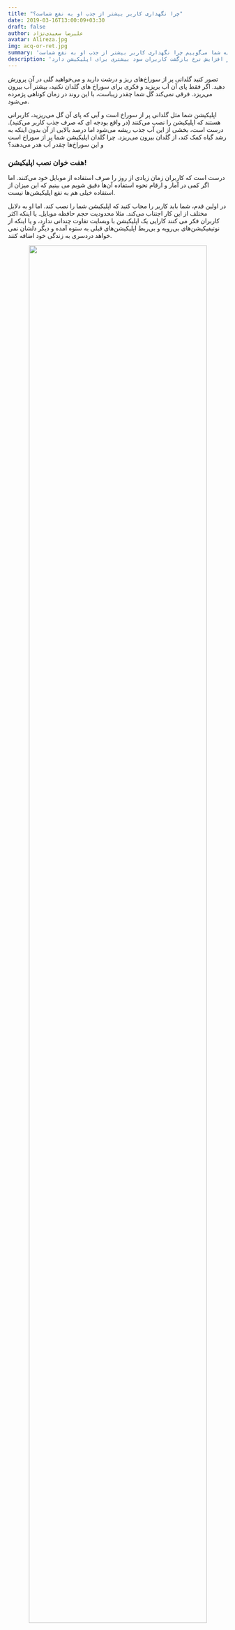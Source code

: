 ```yaml
---
title: "چرا نگهداری کاربر بیشتر از جذب او به نفع شماست؟"
date: 2019-03-16T13:00:09+03:30
draft: false
author: علیرضا سعیدی‌نژاد
avatar: Alireza.jpg
img: acq-or-ret.jpg
summary: 'اگر اپلیکیشنی دارید که فقط برای جذب کاربر آن هزینه می‌کنید، سرمایه شما به سرعت در حال از دست رفتن است! در این مطلب از بلاگ چابک به شما می‌گوییم چرا نگهداری کاربر بیشتر از جذب او به نفع شماست...'
description: 'در این مطلب از بلاگ چابک به مقایسه جذب و نگهداری کاربر می‌پردازیم و می‌گوییم چرا تمرکز بر افزایش نرخ بازگشت کاربران سود بیشتری برای اپلیکیشن دارد.'
---
```


تصور کنید گلدانی پر از سوراخ‌های ریز و درشت دارید و می‌خواهید گلی در آن پرورش دهید. اگر فقط پای آن آب بریزید و فکری برای سوراخ های گلدان نکنید، بیشتر آب بیرون می‌ریزد. فرقی نمی‌کند گل شما چقدر زیباست، با این روند در زمان کوتاهی پژمرده می‌شود.

اپلیکیشن شما مثل گلدانی پر از سوراخ است و آبی که پای آن گل می‌ریزید، کاربرانی هستند که اپلیکیشن را نصب می‌کنند (در واقع بودجه  ای که صرف جذب کاربر می‌کنید). درست است، بخشی از این آب جذب ریشه می‌شود اما درصد بالایی از آن بدون اینکه به رشد گیاه کمک کند، از گلدان بیرون می‌ریزد. چرا گلدان اپلیکیشن شما پر از سوراخ است و این سوراخ‌ها چقدر آب هدر می‌دهند؟

  

### هفت خوان نصب اپلیکیشن!

  

درست است که کاربران زمان زیادی از روز را صرف استفاده از موبایل خود می‌کنند. اما اگر کمی در آمار و ارقام نحوه استفاده آن‌ها دقیق شویم می بینیم که این میزان از استفاده خیلی هم به نفع اپلیکیشن‌ها نیست.

در اولین قدم، شما باید کاربر را مجاب کنید که اپلیکیشن شما را نصب کند. اما او به دلایل مختلف از این کار اجتناب می‌کند. مثلا محدودیت حجم حافظه موبایل. یا اینکه اکثر کاربران فکر می کنند کارایی یک اپلیکیشن با وبسایت تفاوت چندانی ندارد، و یا اینکه از نوتیفیکیشن‌های بی‌رویه و بی‌ربط اپلیکیشن‌های قبلی به ستوه آمده و دیگر دلشان نمی خواهد دردسری به زندگی خود اضافه کنند.


<p style="text-align: center;"><img alt width=90% src="http://uupload.ir/files/2dhz_apps-flood.jpg" /></p>




فرض کنیم که از این هفت خوان به هر طریقی عبور کردید و کاربر اپلیکیشن‌ شما را روی موبایل خود نصب کرد. تازه می‌رسیم به خوان هشتم. هر کاربر در سال ۲۰۱۷ به طور میانگین ۱۱۹ اپلیکیشن روی موبایل خود داشته اما ۸۰٪ از زمان استفاده خود را فقط به ۵ اپلیکیشن اختصاص داده است. از طرفی، حدود ۳۰٪ از کاربران، بعد از اولین استفاده از اپلیکیشن آن را حذف می‌کنند و ۹۰٪ کاربران بعد از ۳۰ روز دیگر به اپلیکیشن برنمی‌گردند. پس با یک حساب سرانگشتی، شما باید اپلیکیشن بی نظیری به کاربر داده باشید که در طول روز حداقل یک بار آن را باز کند و احتمال تبدیل شدن به مشتری را داشته باشد.

  
  

### نرخ بازگشت؛ یا چقدر اپلیکیشن شما سوراخ دارد؟

  

برای تعیین توانایی یک اپلیکیشن در نگهداری کاربر یا اندازه‌گیری تمایل کاربران به استفاده مکرر از یک اپلیکیشن معیاری به نام **«نرخ بازگشت»** به صورت زیر تعریف می‌شود:

«درصد کاربرانی که طی یک بازه زمانی، بیش از یک بار فعالیتی را در اپلیکیشن انجام داده‌اند»

این عدد به وسیله فرمول زیر محاسبه می‌شود:


<p class='text-center'>
۱۰۰ * ( تعداد کاربران فعال در ابتدای بازه زمانی / (تعداد کاربران فعال در پایان بازه زمانی - تعداد کاربران جدید)) = نرخ بازگشت
</p>
  


مثلا اگر شما در پایان یک ماه ۱۵۰ و در آغاز ماه ۱۲۴ کاربر فعال داشته باشید و در طول ماه ۳۰ کاربر فعال جدید جذب کرده باشید، نرخ بازگشت اپلیکیشن شما به این صورت محاسبه می‌شود:


<p class='text-center ltr font18'>
((150-30)/124)*100 = 97%
</p>

این فعالیت کلیدی در یک اپلیکیشن فروشگاهی ممکن است خرید باشد، در یک شبکه اجتماعی ورود کاربر و در یک اپلیکیشن خبری تجدید عضویت کاربر. حتی ممکن است نرخ بازگشت برای دو اپلیکیشن در یک صنعت هم با فعالیت‌های متفاوتی سنجیده شود.

  

درصد نرخ بازگشت در صنایع مختلف میانگین‌های متفاوتی دارد اما بر اساس یک مطالعه جامع، به صورت میانگین در فاصله ۳ روز بعد از نصب، این عدد به حدود ۲۱٪ می‌رسد، بعد از ۳۰ روز حدود ۱۰٪ می‌شود و بعد از ۹۰ روز به زیر ۲٪ کاهش می‌یابد. ترسناک به نظر می‌رسد، نه؟ بله. اما این اعداد قابل تغییرند و می‌توانید با استرتژی‌های خاصی به اعدادی به مراتب بالاتر برسید. برای آشنایی با استراتژی‌ها و تکنیک‌های موثر، مقاله «چطور نرخ بازگشت کاربران را افزایش دهیم؟» را مطالعه کنید.

  
  <p style="text-align: center;"><img alt width=90% src="http://uupload.ir/files/py2f_retention-rate.jpg" /></p>

  
  

### پترس اپلیکیشن خود باشید!

  

شاید هنوز قانع نشده باشید و بگویید «اینقدر کاربر جدید جذب کرده و از کاربران جدید درآمد کسب می‌کنیم که این افت نرخ بازگشت را جبران کند». اما قضیه به اینجا ختم نمی‌شود. بررسی‌ها نشان داده که این روند بعد از ۲ سال به مرز اشباع می رسد و از آن به بعد بازگشت سرمایه شما روند نزولی را تجربه می‌کند. این یعنی اپلیکیشن شما نه تنها رشد نمی‌کند، که برعکس، به با سرعت سمت ورشکستگی می‌رود. از سمت دیگر، هزینه جذب کاربران جدید، هر سال حدود ۱۱۷٪ افزایش دارد و باید برای جذب کاربران جدید هزینه بیشتری پرداخت کنید. به زبان ساده‌تر، اگر مثل پترس جلوی سوراخ را نگیرید، سیل تمام شهر را از بین می‌برد!

از طرفی، کاربرانی که یک بار به شما جذب شده‌اند بسیار راحتتر حاضرند دوباره از اپلیکیشن‌تان استفاده کنند. هزینه نگهداری یک کاربر یک پنجم هزینه جذب کاربر جدید است! خبر خوب دیگر این است که فقط با ۵٪ افزایش نرخ بازگشت، می‌توانید تا ۹۰٪ بازگشت سرمایه‌ خود را بالا ببرید.

برای بالا بردن نرخ بازگشت هم کافی‌ست با کاربر ارتباطی متناسب، هوشمند و به‌موقع انجام دهید. برای آشنایی بیشتر با روش‌های افزایش نرخ بازگشت، مقاله «چطور نرخ بازگشت کاربران را افزایش دهیم؟» را مطالعه کنید.

  
 <p style="text-align: center;"><img alt width=90% src="http://uupload.ir/files/f23_retention.jpg" /></p>


### حرف آخر: کاربر را در تعاملی موثر نگه دارید!

  

گل زیبا و خوش‌بویی که می‌خواهید در یک گلدان سوراخ پرورش دهید، به سرعت در حال پژمرده شدن است. باید فکری به حال سوراخ‌های گلدان بکنید و آبی که با زحمت پای آن گل می‌ریزید را در گلدان نگه‌ دارید تا گل شما هر روز رشد کند و زیباتر شود.



<p style="text-align: center;"><img alt width=90% src="http://uupload.ir/files/274_app-branding.jpg" /></p>


<br>
<br>

منابع:
- [clearbridgemobile](https://clearbridgemobile.com/mobile-app-vs-mobile-website-which-is-the-better-option/) 
- [jmango360](https://jmango360.com/wiki-pages-trends/mobile-app-vs-mobile-website-statistics//) 
- [Criteo](https://www.criteo.com/) 


